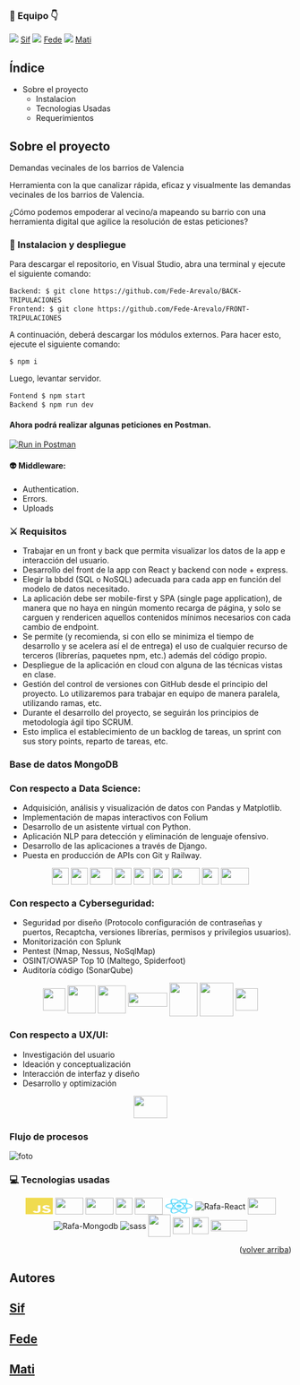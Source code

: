 ### 👋 Equipo 👇

<img src="https://media.licdn.com/dms/image/D4D03AQE3wHIBQO-RXA/profile-displayphoto-shrink_400_400/0/1668343626712?e=1680134400&v=beta&t=mz89SZ1oIqgtsYcq0jcJqpmukwe-9_EKEITNqMhOiIg" width="60"> [Sif](https://github.com/Sif03)
<img src="https://media.licdn.com/dms/image/D4D35AQGguOAobh22HA/profile-framedphoto-shrink_400_400/0/1673985276836?e=1675281600&v=beta&t=QIJathQ32PzD1kDq03OMkRQe2O8QuEssGUQg5hmYuSc" width="60"> [Fede](https://github.com/Fede-Arevalo)
<img src="https://media.licdn.com/dms/image/D4D03AQE-8XxZnjERHg/profile-displayphoto-shrink_400_400/0/1673467192390?e=1680134400&v=beta&t=lnl6MyCxgWKIrlNoQRR9b6E7SztkQPpRJe13dF_iH-s" width="60"> [Mati](https://github.com/msalvatore82)

## Índice

- Sobre el proyecto
  - Instalacion
  - Tecnologias Usadas
  - Requerimientos

## Sobre el proyecto

Demandas vecinales de los barrios de Valencia

Herramienta con la que canalizar rápida, eficaz y visualmente las demandas vecinales
de los barrios de Valencia.

¿Cómo podemos empoderar al vecino/a mapeando su barrio con una herramienta digital que agilice la resolución de estas peticiones?

### 💫 Instalacion y despliegue

Para descargar el repositorio, en Visual Studio, abra una terminal y ejecute el siguiente comando:

```
Backend: $ git clone https://github.com/Fede-Arevalo/BACK-TRIPULACIONES
Frontend: $ git clone https://github.com/Fede-Arevalo/FRONT-TRIPULACIONES
```

A continuación, deberá descargar los módulos externos. Para hacer esto, ejecute el siguiente comando:

```
$ npm i
```

Luego, levantar servidor.

```
Fontend $ npm start
Backend $ npm run dev
```

#### Ahora podrá realizar algunas peticiones en Postman.

[![Run in Postman](https://run.pstmn.io/button.svg)](https://documenter.getpostman.com/view/24077588/2s8ZDczKoh)

#### 👽 Middleware:

- Authentication.
- Errors.
- Uploads

### ⚔️ Requisitos

- Trabajar en un front y back que permita visualizar los datos de la app e interacción del usuario.
- Desarrollo del front de la app con React y backend con node + express.
- Elegir la bbdd (SQL o NoSQL) adecuada para cada app en función del modelo de datos necesitado.
- La aplicación debe ser mobile-first y SPA (single page application), de manera que no haya en ningún momento recarga de página, y solo se carguen y rendericen aquellos contenidos mínimos necesarios con cada cambio de endpoint.
- Se permite (y recomienda, si con ello se minimiza el tiempo de desarrollo y se acelera así el de entrega) el uso de cualquier recurso de terceros (librerías, paquetes npm, etc.) además del código propio.
- Despliegue de la aplicación en cloud con alguna de las técnicas vistas en clase.
- Gestión del control de versiones con GitHub desde el principio del proyecto. Lo utilizaremos para trabajar en equipo de manera paralela, utilizando ramas, etc.
- Durante el desarrollo del proyecto, se seguirán los principios de metodología ágil tipo SCRUM.
- Esto implica el establecimiento de un backlog de tareas, un sprint con sus story points, reparto de tareas, etc.

### Base de datos MongoDB

### Con respecto a Data Science:

- Adquisición, análisis y visualización de datos con Pandas y Matplotlib.
- Implementación de mapas interactivos con Folium
- Desarrollo de un asistente virtual con Python.
- Aplicación NLP para detección y eliminación de lenguaje ofensivo.
- Desarrollo de las aplicaciones a través de Django.
- Puesta en producción de APIs con Git y Railway.

<p align="center">
<img align="center" height="30" width="30" src="https://i.postimg.cc/Qx4qxX6B/674px-Pandas-mark-svg.png">
 <img align="center" height="30" width="30" src="https://i.postimg.cc/6QRV0CBR/92159303-30d41100-edfb-11ea-8107-1c5352202571.png">
 <img align="center" height="30" width="40" src="https://i.postimg.cc/HnSbx2tG/Django-Logo-768x480.png">
 <img align="center" height="30" width="30" src="https://i.postimg.cc/Df5rBv3C/kisspng-python-javascript-logo-clip-art-soloist-5b52da8509ef39-3275845315321565490407.png">
<img align="center" height="30" width="30" src="https://python-visualization.github.io/folium/_images/folium_logo.jpg">
  <img align="center"  height="30" width="30" src="https://railway.app/brand/logo-dark.svg">
  <img align="center"  height="30" width="50" src="https://cdn.jsdelivr.net/gh/devicons/devicon/icons/git/git-original.svg">
<img align="center" height="30" width="30" src="https://cdn.svgporn.com/logos/visual-studio-code.svg">
<img align="center"  height="30" width="50" src="https://cdn.jsdelivr.net/gh/devicons/devicon/icons/github/github-original.svg">
 </p>

### Con respecto a Cyberseguridad:

- Seguridad por diseño (Protocolo configuración de contraseñas y puertos, Recaptcha, versiones librerías, permisos y privilegios usuarios).
- Monitorización con Splunk
- Pentest (Nmap, Nessus, NoSqlMap)
- OSINT/OWASP Top 10 (Maltego, Spiderfoot)
- Auditoría código (SonarQube)

<p align="center">
<img align="center" height="40" width="40" src="https://www.splunk.com/content/dam/splunk2/images/Planet-Splunk.png">
<img align="center" height="50" width="50" src="https://upload.wikimedia.org/wikipedia/commons/thumb/a/ad/RecaptchaLogo.svg/2048px-RecaptchaLogo.svg.png">
<img align="center" height="50" width="50" src="https://nmap.org/images/nmap-logo-256x256.png">
<img align="center" height="25" width="70" src="https://w7.pngwing.com/pngs/342/909/png-transparent-nessus-computer-security-tenable-scanner-vulnerability-penetration-test-blue-computer-network-text.png">
<img align="center" height="60" width="50" src="https://static.maltego.com/cdn/Maltego%20Branding/Maltego%20logo%20-%20compact/Maltego-Logo-Compact-Yellow.png">
<img align="center" height="60" width="60" src="https://cdn.worldvectorlogo.com/logos/sonarqube.svg">
<img align="center" height="40" width="40" src="https://www.spiderfoot.net/wp-content/uploads/2020/05/largeLogo.png">
      </p>


### Con respecto a UX/UI:

- Investigación del usuario
- Ideación y conceptualización
- Interacción de interfaz y diseño
- Desarrollo y optimización

<p align="center">
<img align="center" height="40" width="60" src="https://upload.wikimedia.org/wikipedia/commons/a/ad/Figma-1-logo.png">
      </p>

### Flujo de procesos

![foto]()

### 💻 Tecnologias usadas

<p align="center">
<img align="center" height="30" width="50" src="https://raw.githubusercontent.com/devicons/devicon/master/icons/javascript/javascript-plain.svg">
<img align="center"  height="30" width="50" src="https://cdn.jsdelivr.net/gh/devicons/devicon/icons/nodejs/nodejs-original.svg">
<img align="center"  height="30" width="50" src="https://cdn.jsdelivr.net/gh/devicons/devicon/icons/git/git-original.svg">
<img align="center" height="30" width="30" src="https://cdn.svgporn.com/logos/visual-studio-code.svg">
<img align="center"  height="30" width="50" src="https://cdn.jsdelivr.net/gh/devicons/devicon/icons/github/github-original.svg">
<img align="center" alt="Rafa-React" height="30" width="50" src="https://raw.githubusercontent.com/devicons/devicon/master/icons/react/react-original.svg">
<img align="center" alt="Rafa-React" height="30" width="30" src="https://raw.githubusercontent.com/reduxjs/redux/master/logo/logo.png">
<img align="center" height="30" width="50" src="https://cdn.jsdelivr.net/gh/devicons/devicon/icons/npm/npm-original-wordmark.svg">
<img align="center" alt="Rafa-Mongodb" height="30" width="50" src="https://cdn.jsdelivr.net/gh/devicons/devicon/icons/mongodb/mongodb-original-wordmark.svg">
<img align="center" alt="sass" height="30" width="50" src="https://cdn.jsdelivr.net/gh/devicons/devicon/icons/sass/sass-original.svg">
<img align="center"  height="40" width="40" src="https://cdn.worldvectorlogo.com/logos/postman.svg">
<img align="center"  height="30" width="30" src="https://raw.githubusercontent.com/andris9/Nodemailer/master/assets/nm_logo_200x136.png">
<img align="center"  height="30" width="30" src="https://railway.app/brand/logo-dark.svg">
<img align="center"  height="20" width="65" src="https://upload.wikimedia.org/wikipedia/commons/thumb/5/5e/Vercel_logo_black.svg/2560px-Vercel_logo_black.svg.png">
      </p>

<p align="right">(<a href="#readme-top">volver arriba</a>)</p>

## Autores

## [Sif](https://github.com/Sif03)

## [Fede](https://github.com/Fede-Arevalo)

## [Mati](https://github.com/msalvatore82)

